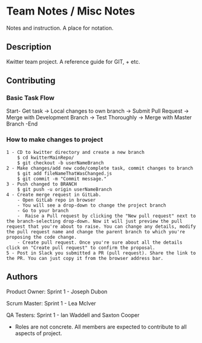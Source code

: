 # Team Notes / Misc Notes

Notes and instruction. A place for notation.

## Description

Kwitter team project. A reference guide for GIT, + etc.

## Contributing

### Basic Task Flow

Start- Get task -> Local changes to own branch -> Submit Pull Request -> Merge with Development Branch -> Test Thoroughly -> Merge with Master Branch -End

### How to make changes to project

    1 - CD to kwitter directory and create a new branch
        $ cd kwitterMainRepo/
        $ git checkout -b userNameBranch
    2 - Make changes/add new code/complete task, commit changes to branch
        $ git add fileNameThatWasChanged.js
        $ git commit -m "Commit message."
    3 - Push changed to BRANCH
        $ git push -u origin userNameBranch
    4 - Create merge request in GitLab.
        - Open GitLab repo in browser
        - You will see a drop-down to change the project branch
        - Go to your branch
        -  Raise a Pull request by clicking the "New pull request" next to the branch-selecting drop-down. Now it will just preview the pull request that you're about to raise. You can change any details, modify the pull request name and change the parent branch to which you're proposing the code change.
        - Create pull request. Once you're sure about all the details click on "Create pull request" to confirm the proposal.
    5 - Post in Slack you submitted a PR (pull request). Share the link to the PR. You can just copy it from the browser address bar.

## Authors

Product Owner:
Sprint 1 - Joseph Dubon

Scrum Master:
Sprint 1 - Lea McIver

QA Testers:
Sprint 1 - Ian Waddell and Saxton Cooper

- Roles are not concrete. All members are expected to contribute to all aspects of project.
